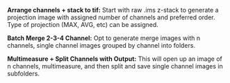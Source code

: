 __Arrange channels + stack to tif:__ Start with raw .ims z-stack to generate a projection image with assigned number of channels and preferred order. Type of projection (MAX, AVG, etc) can be assigned.

__Batch Merge 2-3-4 Channel:__ Opt to generate merge images with n channels, single channel images grouped by channel into folders.

__Multimeasure + Split Channels with Output:__ This will open up an image of n channels, multimeasure, and then split and save single channel images in subfolders.
